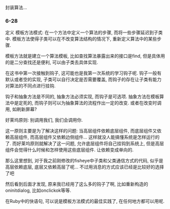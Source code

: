 封装算法...

### 6-28 ###

定义
模板方法模式: 在一个方法中定义一个算法的步骤, 而将一些步骤延迟到子类中. 模板方法使得子类可以在不改变算法结构的情况下, 重新定义算法中的某些步骤.

模板方法就是建立一个算法模板, 比如查找算法暴露出来的接口是find, 但是具体用的是二分查找还是便利, 可以由子类去具体实现.

在这书中第一次接触到钩子, 这可能也是我第一次系统的学习钩子呢.
钩子一般有默认或者空的实现, 子类可以自行决定是否需要覆盖, 而钩子的存在让子类有能力对算法的不同点进行挂钩.

钩子和抽象方法是不同的, 抽象方法必须实现, 而钩子是可选项.
抽象方法在模板算法中是定死的, 而钩子则可以为抽象算法的流程作出一定的改变. 或者在改变时调用, 如刷新屏幕?

好莱坞原则: 别调用我们, 我们会调用你.

这一原则主要是为了解决这样的问题: 当高层组件依赖底层组件, 而底层组件又依赖高层组件, 而高层组件又依赖边侧组件...
这样就没人能搞懂系统是怎样运行的了.
而好莱坞原则就解决了这一问题, 允许底层组件将自己挂钩到系统上, 但是高层组件会觉得什么时候和怎样使用这些底层组件. 让依赖变成单向的.

那么这里想到, 对于我之前刚修改的fisheye中子类和父类通信方式的代码, 似乎是高层依赖底层, 底层又依赖高层了呢... 不过用消息的方式应该已经是比较好的选择了吧

然后看到后面才发现, 原来我已经用了这么多的钩子了啊, 比如重新构造的oninitdialog, 比如onclickok等等.

在Ruby中的快语句, 可以说是模板方法模式的最佳实践了, 在任何地方都可以用呢.
